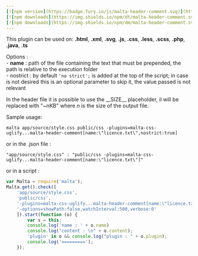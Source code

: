 ```yaml
---
[![npm version](https://badge.fury.io/js/malta-header-comment.svg)](http://badge.fury.io/js/malta-header-comment)
[![npm downloads](https://img.shields.io/npm/dt/malta-header-comment.svg)](https://npmjs.org/package/malta-header-comment)
[![npm downloads](https://img.shields.io/npm/dm/malta-header-comment.svg)](https://npmjs.org/package/malta-header-comment)  
---  
```


This plugin can be used on: **.html**, **.xml**, **.svg**, **.js**, **.css**, **.less**, **.scss**, **.php**, **.java**, **.ts**

Options :  
    - **name** : path of the file containing the text that must be prepended, the path is relative to the execution folder  
    - nostrict : by default `'no strict';` is added at the top of the script; in case is not desired this is an optional parameter to skip it, the value passed is not relevant 

In the header file it is possible to use the \_\_SIZE\_\_ placeholder, il will be replaced with "~nKB" where _n_ is the size of the output file.  

Sample usage:  
```
malta app/source/style.css public/css -plugins=malta-css-uglify...malta-header-comment[name:\"licence.txt\",nostrict:true]
```
or in the .json file :
```
"app/source/style.css" : "public/css -plugins=malta-css-uglify...malta-header-comment[name:\"licence.txt\"]"
```
or in a script : 
``` js
var Malta = require('malta');
Malta.get().check([
    'app/source/style.css',
    'public/css',
    '-plugins=malta-css-uglify...malta-header-comment[name:\"licence.txt\"]',
    '-options=showPath:false,watchInterval:500,verbose:0'
    ]).start(function (o) {
        var s = this;
        console.log('name : ' + o.name)
        console.log("content : \n" + o.content);
        'plugin' in o && console.log("plugin : " + o.plugin);
        console.log('=========');
    });
```